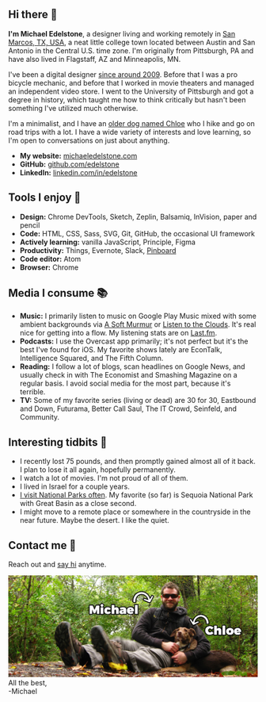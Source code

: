 ## Hi there 👋
**I'm Michael Edelstone**, a designer living and working remotely in [San Marcos, TX, USA](https://goo.gl/maps/RF69xpHXDVu), a neat little college town located between Austin and San Antonio in the Central U.S. time zone. I'm originally from Pittsburgh, PA and have also lived in Flagstaff, AZ and Minneapolis, MN.

I've been a digital designer [since around 2009](https://github.com/edelstone/my-first-website). Before that I was a pro bicycle mechanic, and before that I worked in movie theaters and managed an independent video store. I went to the University of Pittsburgh and got a degree in history, which taught me how to think critically but hasn't been something I've utilized much otherwise.

I'm a minimalist, and I have an [older dog named Chloe](https://photos.app.goo.gl/dZmnf8guXIF7MCxw1) who I hike and go on road trips  with a lot. I have a wide variety of interests and love learning, so I'm open to conversations on just about anything.

- **My website:** [michaeledelstone.com](https://michaeledelstone.com)
- **GitHub:** [github.com/edelstone](https://github.com/edelstone)
- **LinkedIn:** [linkedin.com/in/edelstone](https://linkedin.com/in/edelstone)

## Tools I enjoy 🔧
 - **Design:** Chrome DevTools, Sketch, Zeplin, Balsamiq, InVision, paper and pencil
 - **Code:** HTML, CSS, Sass, SVG, Git, GitHub, the occasional UI framework
 - **Actively learning:** vanilla JavaScript, Principle, Figma
 - **Productivity:** Things, Evernote, Slack, [Pinboard](https://pinboard.in/u:tsanzer)
 - **Code editor:** Atom
 - **Browser:** Chrome

## Media I consume 📚
 - **Music:** I primarily listen to music on Google Play Music mixed with some ambient backgrounds via [A Soft Murmur](http://asoftmurmur.com/) or [Listen to the Clouds](http://listentothe.cloud/). It's real nice for getting into a flow. My listening stats are on [Last.fm](http://www.last.fm/user/tsanzer).
 - **Podcasts:** I use the Overcast app primarily; it's not perfect but it's the best I've found for iOS. My favorite shows lately are EconTalk, Intelligence Squared, and The Fifth Column.
 - **Reading:** I follow a lot of blogs, scan headlines on Google News, and usually check in with The Economist and Smashing Magazine on a regular basis. I avoid social media for the most part, because it's terrible.
 - **TV:** Some of my favorite series (living or dead) are 30 for 30, Eastbound and Down, Futurama, Better Call Saul, The IT Crowd, Seinfeld, and Community.

## Interesting tidbits 🤔
 - I recently lost 75 pounds, and then promptly gained almost all of it back. I plan to lose it all again, hopefully permanently.
 - I watch a lot of movies. I'm not proud of all of them.
 - I lived in Israel for a couple years.
 - [I visit National Parks often](https://drive.google.com/open?id=18UmsEMmCnD-Nw_pzG3fmYnuURfY&usp=sharing). My favorite (so far) is Sequoia National Park with Great Basin as a close second.
 - I might move to a remote place or somewhere in the countryside in the near future. Maybe the desert. I like the quiet.

## Contact me 🤙
Reach out and [say hi](https://michaeledelstone.com/contact) anytime.

<img alt="Michael and dog Chloe" src="me-and-chloe.jpg">
All the best,<br>
-Michael
